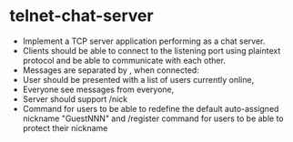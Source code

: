 # telnet-chat-server

- Implement a TCP server application performing as a chat server. 
- Clients should be able to connect to the listening port using plaintext protocol and be able to communicate with each other. 
- Messages are separated by <LF>, when connected:
- User should be presented with a list of users currently online, 
- Everyone see messages from everyone, 
- Server should support /nick <nickname> 
- Command for users to be able to redefine the default auto-assigned nickname "GuestNNN" and /register command for users to be able to protect their nickname
